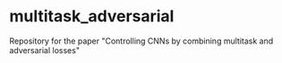 # multitask_adversarial
Repository for the paper "Controlling CNNs by combining multitask and adversarial losses"
